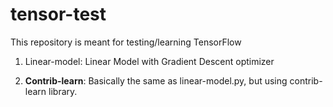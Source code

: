 # tensor-test
This repository is meant for testing/learning TensorFlow

1) Linear-model:
    Linear Model with Gradient Descent optimizer

2) <b>Contrib-learn</b>:
    Basically the same as linear-model.py, but using contrib-learn library.
